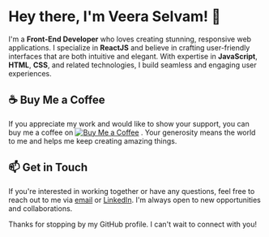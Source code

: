 # Hey there, I'm Veera Selvam! 👋

I'm a **Front-End Developer** who loves creating stunning, responsive web applications. I specialize in **ReactJS** and believe in crafting user-friendly interfaces that are both intuitive and elegant. With expertise in **JavaScript**, **HTML**, **CSS**, and related technologies, I build seamless and engaging user experiences.

## ☕️ Buy Me a Coffee

If you appreciate my work and would like to show your support, you can buy me a coffee on [![Buy Me a Coffee](https://img.shields.io/badge/-Buy%20Me%20a%20Coffee-orange?style=flat-square&logo=buy-me-a-coffee&logoColor=white&link=https://www.buymeacoffee.com/veeraselvam)](https://www.buymeacoffee.com/veeraselvam)
. Your generosity means the world to me and helps me keep creating amazing things.

## 📫 Get in Touch

If you're interested in working together or have any questions, feel free to reach out to me via [email](veeraselvam965@gmail.com) or [LinkedIn](https://www.linkedin.com/in/veera-selvam/). I'm always open to new opportunities and collaborations.

Thanks for stopping by my GitHub profile. I can't wait to connect with you!
